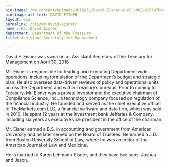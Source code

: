 ```yaml
---
bio-image: /wp-content/uploads/2019/11/David-Eisner-4-v2_-002-e1574704454636-285x300.jpg
bio-image-alt-text: DAVID EISNER
layout: bio
permalink: /bio/mr-david-eisner/
name : Mr. David Eisner
department: Department of the Treasury
title: Assistant Secretary for Management

---
```

David F. Eisner was sworn in as Assistant Secretary of the Treasury for Management on April 30, 2018

Mr. Eisner is responsible for leading and executing Department-wide operations, including formulation of the Department’s budget and strategic plan. He also oversees data-driven reviews of policy and operational units across the Department and within Treasury’s bureaus.
Prior to coming to Treasury, Mr. Eisner was a private investor and the executive chairman of Compliance Science, Inc., a technology company focused on regulation of the financial industry. He founded and served as the chief executive officer of TheMarkets.com LLC, a financial software and data firm, which was sold in 2010. He spent 12 years at the investment bank Jefferies & Company, including six years as executive vice president in the office of the chairman.

Mr. Eisner earned a B.S. in accounting and government from American University and he later served on the Board of Trustees. He earned a J.D. from Boston University School of Law, where he was an editor of the American Journal of Law and Medicine.

He is married to Karen Lehmann-Eisner, and they have two sons, Joshua and Jason.
